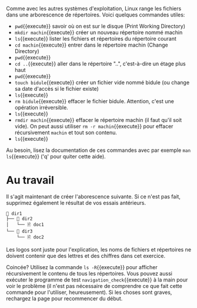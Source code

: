 Comme avec les autres systèmes d'exploitation, Linux range les fichiers dans une
arborescence de répertoires. Voici quelques commandes utiles:

- ```pwd```{{execute}} savoir où on est sur le disque (Print Working Directory)
- ```mkdir machin```{{execute}} créer un nouveau répertoire nommé machin
- ```ls```{{execute}} lister les fichiers et répertoires du répertoire courant
- ```cd machin```{{execute}} entrer dans le répertoire machin (Change Directory)
- ```pwd```{{execute}}
- ```cd ..```{{execute}} aller dans le répertoire "..", c'est-à-dire un étage plus haut
- ```pwd```{{execute}} 
- ```touch bidule```{{execute}} créer un fichier vide nommé bidule (ou change sa date d'accès si le fichier existe)
- ```ls```{{execute}} 
- ```rm bidule```{{execute}} effacer le fichier bidule. Attention, c'est une opération irréversible.
- ```ls```{{execute}} 
- ```rmdir machin```{{execute}} effacer le répertoire machin (il faut qu'il soit
  vide). On peut aussi utiliser ```rm -r machin```{{execute}} pour effacer
  récursivement ```machin``` et tout son contenu.
- ```ls```{{execute}} 

Au besoin, lisez la documentation de ces commandes avec par exemple
```man ls```{{execute}} ('q' pour quiter cette aide).

# Au travail

Il s'agit maintenant de créer l'aborescence suivante. Si ce n'est pas fait,
supprimez également le résultat de vos essais antérieurs.

```
📁 dir1
├── 📁 dir2
│   └── 🖹 doc1
└── 📁 dir3
    └── 🖹 doc2
```

Les logos sont juste pour l'explication, les noms de fichiers et répertoires ne
doivent contenir que des lettres et des chiffres dans cet exercice. 

Coincée? Utilisez la commande ```ls -R```{{execute}} pour afficher
récursivement le contenu de tous les répertoires. Vous pouvez aussi
exécuter le programme de test ```navigation_check```{{execute}}
à la main pour voir le problème (il n'est pas nécessaire de comprendre
ce que fait cette commande pour l'utiliser, heureusement). Si les
choses sont graves, rechargez la page pour recommencer du début.